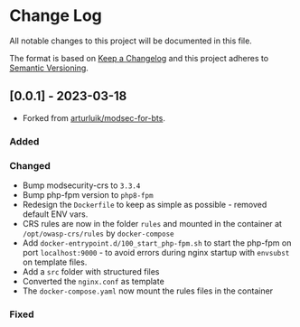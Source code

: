 
# Change Log
All notable changes to this project will be documented in this file.
 
The format is based on [Keep a Changelog](http://keepachangelog.com/)
and this project adheres to [Semantic Versioning](http://semver.org/).
 
## [0.0.1] - 2023-03-18
  
* Forked from [arturluik/modsec-for-bts](https://github.com/arturluik/modsec-for-bts).
 
### Added
 
### Changed
  
- Bump modsecurity-crs to `3.3.4`
- Bump php-fpm version to `php8-fpm`
- Redesign the `Dockerfile` to keep as simple as possible - removed default ENV vars.
- CRS rules are now in the folder `rules` and mounted in the container at `/opt/owasp-crs/rules` by `docker-compose`
- Add `docker-entrypoint.d/100_start_php-fpm.sh` to start the php-fpm on port `localhost:9000` - to avoid errors during nginx startup with `envsubst` on template files.
- Add a `src` folder with structured files
- Converted the `nginx.conf` as template
- The `docker-compose.yaml` now mount the rules files in the container

### Fixed